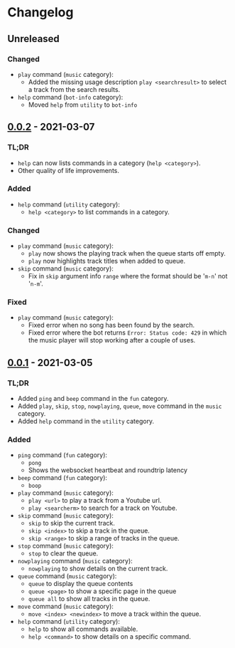 # Changelog

## Unreleased

### Changed

- `play` command (`music` category):
  - Added the missing usage description `play <searchresult>` to select a track from the search results.
- `help` command (`bot-info` category):
  - Moved `help` from `utility` to `bot-info`

## [0.0.2] - 2021-03-07

### TL;DR

- `help` can now lists commands in a category (`help <category>`).
- Other quality of life improvements.

### Added

- `help` command (`utility` category):
  - `help <category>` to list commands in a category.
  
### Changed

- `play` command (`music` category):
  - `play` now shows the playing track when the queue starts off empty.
  - `play` now highlights track titles when added to queue.
- `skip` command (`music` category):
  - Fix in `skip` argument info `range` where the format should be '`m-n`' not '`n-m`'.

### Fixed

- `play` command (`music` category):
  - Fixed error when no song has been found by the search.
  - Fixed error where the bot returns `Error: Status code: 429` in which the music player will stop working after a couple of uses.

## [0.0.1] - 2021-03-05

### TL;DR

- Added `ping` and `beep` command in the `fun` category.
- Added `play`, `skip`, `stop`, `nowplaying`, `queue`, `move` command in the `music` category.
- Added `help` command in the `utility` category.

### Added

- `ping` command (`fun` category):
  - `pong`
  - Shows the websocket heartbeat and roundtrip latency
- `beep` command (`fun` category):
  - `boop`
- `play` command (`music` category):
  - `play <url>` to play a track from a Youtube url.
  - `play <searcherm>` to search for a track on Youtube.
- `skip` command (`music` category):
  - `skip` to skip the current track.
  - `skip <index>` to skip a track in the queue.
  - `skip <range>` to skip a range of tracks in the queue.
- `stop` command (`music` category):
  - `stop` to clear the queue.
- `nowplaying` command (`music` category):
  - `nowplaying` to show details on the current track.
- `queue` command (`music` category):
  - `queue` to display the queue contents
  - `queue <page>` to show a specific page in the queue
  - `queue all` to show all tracks in the queue.
- `move` command (`music` category):
  - `move <index> <newindex>` to move a track within the queue.
- `help` command (`utility` category):
  - `help` to show all commands available.
  - `help <command>` to show details on a specific command.

[0.0.2]: https://github.com/ozer0532/host-discord-bot/compare/5000d8c49b392eba803e2f678cd518e2fb59fd74...509a3b9f98d4f74e50877be84869b139a5d33025
[0.0.1]: https://github.com/ozer0532/host-discord-bot/tree/5000d8c49b392eba803e2f678cd518e2fb59fd74
